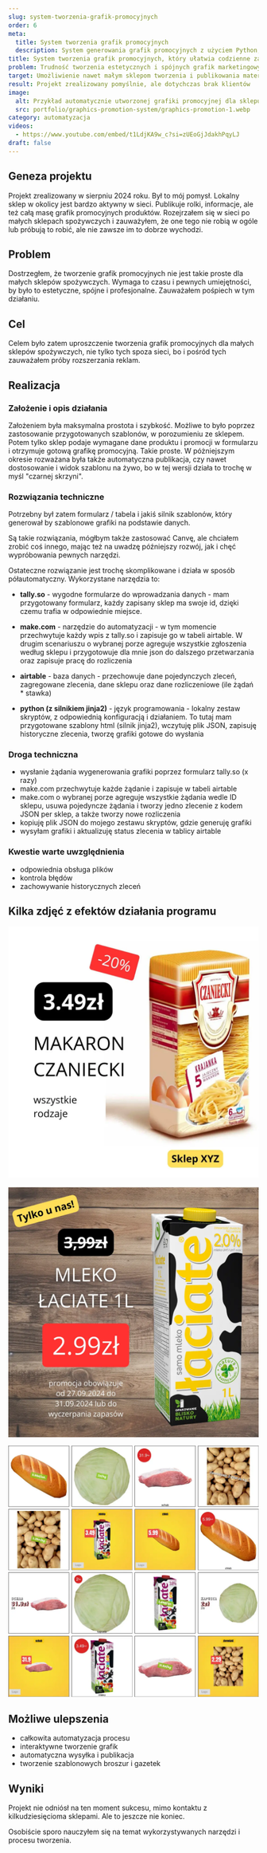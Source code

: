 ```yaml
---
slug: system-tworzenia-grafik-promocyjnych
order: 6
meta:
  title: System tworzenia grafik promocyjnych
  description: System generowania grafik promocyjnych z użyciem Python, Jinja2 i automatyzacji, ułatwia tworzenie materiałów marketingowych
title: System tworzenia grafik promocyjnych, który ułatwia codzienne zadania
problem: Trudność tworzenia estetycznych i spójnych grafik marketingowych
target: Umożliwienie nawet małym sklepom tworzenia i publikowania materiałów promocyjnych
result: Projekt zrealizowany pomyślnie, ale dotychczas brak klientów
image:
  alt: Przykład automatycznie utworzonej grafiki promocyjnej dla sklepu spożywczego
  src: portfolio/graphics-promotion-system/graphics-promotion-1.webp
category: automatyzacja
videos:
  - https://www.youtube.com/embed/t1LdjKA9w_c?si=zUEoGjJdakhPqyLJ
draft: false
---
```


## Geneza projektu

Projekt zrealizowany w sierpniu 2024 roku. Był to mój pomysł. Lokalny sklep w okolicy jest bardzo aktywny w sieci. Publikuje rolki, informacje, ale też całą masę grafik promocyjnych produktów. Rozejrzałem się w sieci po małych sklepach spożywczych i zauważyłem, że one tego nie robią w ogóle lub próbują to robić, ale nie zawsze im to dobrze wychodzi.

## Problem

Dostrzegłem, że tworzenie grafik promocyjnych nie jest takie proste dla małych sklepów spożywczych. Wymaga to czasu i pewnych umiejętności, by było to estetyczne, spójne i profesjonalne. Zauważałem pośpiech w tym działaniu.

## Cel

Celem było zatem uproszczenie tworzenia grafik promocyjnych dla małych sklepów spożywczych, nie tylko tych spoza sieci, bo i pośród tych zauważałem próby rozszerzania reklam.

## Realizacja

### Założenie i opis działania

Założeniem była maksymalna prostota i szybkość. Możliwe to było poprzez zastosowanie przygotowanych szablonów, w porozumieniu ze sklepem. Potem tylko sklep podaje wymagane dane produktu i promocji w formularzu i otrzymuje gotową grafikę promocyjną. Takie proste. W póżniejszym okresie rozważana była także automatyczna publikacja, czy nawet dostosowanie i widok szablonu na żywo, bo w tej wersji działa to trochę w myśl "czarnej skrzyni".

### Rozwiązania techniczne

Potrzebny był zatem formularz / tabela i jakiś silnik szablonów, który generował by szablonowe grafiki na podstawie danych.

Są takie rozwiązania, mógłbym także zastosować Canvę, ale chciałem zrobić coś innego, mając też na uwadzę późniejszy rozwój, jak i chęć wypróbowania pewnych narzędzi.

Ostateczne rozwiązanie jest trochę skomplikowane i działa w sposób półautomatyczny. Wykorzystane narzędzia to:

- **tally.so** - wygodne formularze do wprowadzania danych - mam przygotowany formularz, każdy zapisany sklep ma swoje id, dzięki czemu trafia w odpowiednie miejsce.

- **make.com** - narzędzie do automatyzacji - w tym momencie przechwytuje każdy wpis z tally.so i zapisuje go w tabeli airtable. W drugim scenariuszu o wybranej porze agreguje wszystkie zgłoszenia według sklepu i przygotowuje dla mnie json do dalszego przetwarzania oraz zapisuje pracę do rozliczenia

- **airtable** - baza danych - przechowuje dane pojedynczych zleceń, zagregowane zlecenia, dane sklepu oraz dane rozliczeniowe (ile żądań \* stawka)

- **python (z silnikiem jinja2)** - język programowania - lokalny zestaw skryptów, z odpowiednią konfiguracją i działaniem. To tutaj mam przygotowane szablony html (silnik jinja2), wczytuję plik JSON, zapisuję historyczne zlecenia, tworzę grafiki gotowe do wysłania

### Droga techniczna

- wysłanie żądania wygenerowania grafiki poprzez formularz tally.so (x razy)
- make.com przechwytuje każde żądanie i zapisuje w tabeli airtable
- make.com o wybranej porze agreguje wszystkie żądania wedle ID sklepu, usuwa pojedyncze żądania i tworzy jedno zlecenie z kodem JSON per sklep, a także tworzy nowe rozliczenia
- kopiuję plik JSON do mojego zestawu skryptów, gdzie generuję grafiki
- wysyłam grafiki i aktualizuję status zlecenia w tablicy airtable

### Kwestie warte uwzględnienia

- odpowiednia obsługa plików
- kontrola błędów
- zachowywanie historycznych zleceń

## Kilka zdjęć z efektów działania programu

![Przykład automatycznie utworzonej grafiki promocyjnej dla sklepu spożywczego](../../assets/images/portfolio/graphics-promotion-system/graphics-promotion-1.webp)

![Przykład szablonowej i automatycznie utworzonej grafiki promocyjnej](../../assets/images/portfolio/graphics-promotion-system/graphics-promotion-2.webp)

![Siatka szablonowych grafik marketingowych produktów spożywczych](../../assets/images/portfolio/graphics-promotion-system/graphics-promo-showcase.webp)

## Możliwe ulepszenia

- całkowita automatyzacja procesu
- interaktywne tworzenie grafik
- automatyczna wysyłka i publikacja
- tworzenie szablonowych broszur i gazetek

## Wyniki

Projekt nie odniósł na ten moment sukcesu, mimo kontaktu z kilkudziesięcioma sklepami. Ale to jeszcze nie koniec.

Osobiście sporo nauczyłem się na temat wykorzystywanych narzędzi i procesu tworzenia.

